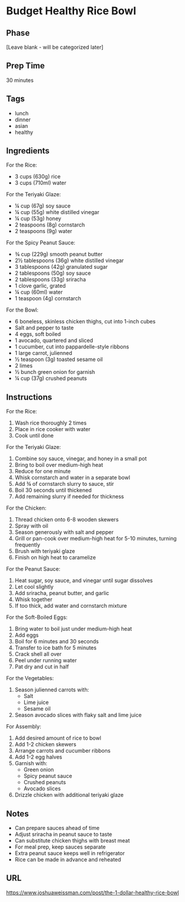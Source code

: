 # Budget Healthy Rice Bowl

## Phase
[Leave blank - will be categorized later]

## Prep Time
30 minutes

## Tags
- lunch
- dinner
- asian
- healthy

## Ingredients
For the Rice:
- 3 cups (630g) rice
- 3 cups (710ml) water

For the Teriyaki Glaze:
- ¼ cup (67g) soy sauce
- ¼ cup (55g) white distilled vinegar
- ¼ cup (53g) honey
- 2 teaspoons (8g) cornstarch
- 2 teaspoons (9g) water

For the Spicy Peanut Sauce:
- ¾ cup (229g) smooth peanut butter
- 2½ tablespoons (36g) white distilled vinegar
- 3 tablespoons (42g) granulated sugar
- 2 tablespoons (50g) soy sauce
- 2 tablespoons (33g) sriracha
- 1 clove garlic, grated
- ¼ cup (60ml) water
- 1 teaspoon (4g) cornstarch

For the Bowl:
- 6 boneless, skinless chicken thighs, cut into 1-inch cubes
- Salt and pepper to taste
- 4 eggs, soft boiled
- 1 avocado, quartered and sliced
- 1 cucumber, cut into pappardelle-style ribbons
- 1 large carrot, julienned
- ½ teaspoon (3g) toasted sesame oil
- 2 limes
- ½ bunch green onion for garnish
- ¼ cup (37g) crushed peanuts

## Instructions
For the Rice:
1. Wash rice thoroughly 2 times
2. Place in rice cooker with water
3. Cook until done

For the Teriyaki Glaze:
1. Combine soy sauce, vinegar, and honey in a small pot
2. Bring to boil over medium-high heat
3. Reduce for one minute
4. Whisk cornstarch and water in a separate bowl
5. Add ¾ of cornstarch slurry to sauce, stir
6. Boil 30 seconds until thickened
7. Add remaining slurry if needed for thickness

For the Chicken:
1. Thread chicken onto 6-8 wooden skewers
2. Spray with oil
3. Season generously with salt and pepper
4. Grill or pan-cook over medium-high heat for 5-10 minutes, turning frequently
5. Brush with teriyaki glaze
6. Finish on high heat to caramelize

For the Peanut Sauce:
1. Heat sugar, soy sauce, and vinegar until sugar dissolves
2. Let cool slightly
3. Add sriracha, peanut butter, and garlic
4. Whisk together
5. If too thick, add water and cornstarch mixture

For the Soft-Boiled Eggs:
1. Bring water to boil just under medium-high heat
2. Add eggs
3. Boil for 6 minutes and 30 seconds
4. Transfer to ice bath for 5 minutes
5. Crack shell all over
6. Peel under running water
7. Pat dry and cut in half

For the Vegetables:
1. Season julienned carrots with:
   - Salt
   - Lime juice
   - Sesame oil
2. Season avocado slices with flaky salt and lime juice

For Assembly:
1. Add desired amount of rice to bowl
2. Add 1-2 chicken skewers
3. Arrange carrots and cucumber ribbons
4. Add 1-2 egg halves
5. Garnish with:
   - Green onion
   - Spicy peanut sauce
   - Crushed peanuts
   - Avocado slices
6. Drizzle chicken with additional teriyaki glaze

## Notes
- Can prepare sauces ahead of time
- Adjust sriracha in peanut sauce to taste
- Can substitute chicken thighs with breast meat
- For meal prep, keep sauces separate
- Extra peanut sauce keeps well in refrigerator
- Rice can be made in advance and reheated

## URL
https://www.joshuaweissman.com/post/the-1-dollar-healthy-rice-bowl
